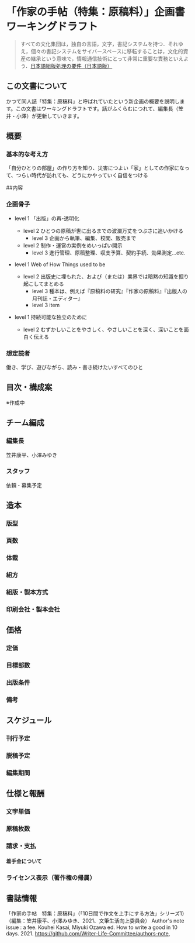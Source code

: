 # 「作家の手帖（特集：原稿料）」企画書ワーキングドラフト

> すべての文化集団は，独自の言語，文字，書記システムを持つ．それゆえ，個々の書記システムをサイバースペースに移転することは，文化的資産の継承という意味で，情報通信技術にとって非常に重要な責務といえよう．[日本語組版処理の要件（日本語版）](https://www.w3.org/TR/jlreq/)

## この文書について
かつて同人誌「特集：原稿料」と呼ばれていたという新企画の概要を説明します。この文書はワーキングドラフトです。話がふくらむにつれて、編集長（笠井・小澤）が更新していきます。

## 概要
### 基本的な考え方
「自分ひとりの部屋」の作り方を知り、災害につよい「家」としての作家になって、つらい時代が訪れても、どうにかやっていく自信をつける

##内容
### 企画骨子
- level 1 「出版」の再-透明化
  - level 2 ひとつの原稿が世に出るまでの波瀾万丈をつぶさに追いかける
    - level 3 企画から執筆、編集、校閲、販売まで
  - level 2 制作・運営の実例をめいっぱい開示
    - level 3 進行管理、原稿整理、収支予算、契約手続、効果測定…etc.

- level 1 Web of How Things used to be
  - level 2 出版史に埋もれた、および（または）業界では暗黙の知識を掘り起こしてまとめる
    - level 3 種本は、例えば『原稿料の研究』『作家の原稿料』『出版人の月刊誌・エディター』
    - level 3 item

- level 1 持続可能な独立のために
  - level 2 むずかしいことをやさしく、やさしいことを深く、深いことを面白く伝える

### 想定読者
働き、学び、遊びながら、読み・書き続けたいすべてのひと

## 目次・構成案
※作成中

## チーム編成
### 編集長
笠井康平、小澤みゆき

### スタッフ
依頼・募集予定

## 造本
### 版型
### 頁数
### 体裁
### 組方
### 組版・製本方式
### 印刷会社・製本会社

## 価格
### 定価
### 目標部数
### 出版条件
### 備考

## スケジュール
### 刊行予定
### 脱稿予定
### 編集期間

## 仕様と報酬
### 文字単価
### 原稿枚数
### 請求・支払
#### 着手金について
### ライセンス表示（著作権の帰属）

## 書誌情報
「作家の手帖　特集：原稿料」（「10日間で作文を上手にする方法」シリーズ1）（編集：笠井康平、小澤みゆき、2021、文筆生活向上委員会）
Author's note issue : a fee. Kouhei Kasai, Miyuki Ozawa ed. How to write a good in 10 days. 2021. https://github.com/Writer-Life-Committee/authors-note, 
